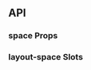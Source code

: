## API

### space Props

<field-table :data="spaceProps"/>

### layout-space Slots

<field-table :data="spaceSlots" :show-default-value="false"/>

<script setup>
import { ref } from 'vue';
const spaceProps = ref([
  {
    name: 'align',
    desc: '对齐方式',
    type: "'start' | 'end' | 'center' | 'baseline'",
    value: '-',
  },
  {
    name: 'direction',
    desc: '间距方向',
    type: "'vertical' | 'horizontal'",
    value: "'horizontal'",
  },
  {
    name: 'size',
    desc: '间距大小，支持分别制定横向和竖向的间距',
    type: "number | 'mini' | 'small' | 'medium' | 'large' | [SpaceSize, SpaceSize]",
    value: "'small'",
  },
  {
    name: 'wrap',
    desc: '环绕类型的间距，用于折行的场景。',
    type: 'boolean',
    value: 'false',
  },
  {
    name: 'fill',
    desc: '充满整行',
    type: 'boolean',
    value: 'false',
  },
]);
const spaceSlots = ref([
  {
    name: 'split',
    desc: '设置分隔符',
    type: '-',
    value: '-',
  }
])

</script>
